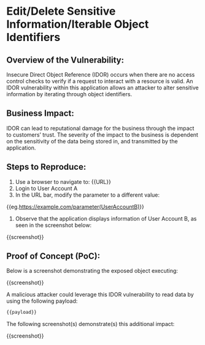 # Edit/Delete Sensitive Information/Iterable Object Identifiers

## Overview of the Vulnerability:

Insecure Direct Object Reference (IDOR) occurs when there are no access control checks to verify if a request to interact with a resource is valid. An IDOR vulnerability within this application allows an attacker to alter sensitive information by iterating through object identifiers.

## Business Impact:

IDOR can lead to reputational damage for the business through the impact to customers’ trust. The severity of the impact to the business is dependent on the sensitivity of the data being stored in, and transmitted by the application.

## Steps to Reproduce:

1. Use a browser to navigate to: {{URL}}
1. Login to User Account A
1. In the URL bar, modify the parameter to a different value:

{{eg.<https://example.com/parameter(UserAccountB)>}}

1. Observe that the application displays information of User Account B, as seen in the screenshot below:  

{{screenshot}}

## Proof of Concept (PoC):

Below is a screenshot demonstrating the exposed object executing:

{{screenshot}}

A malicious attacker could leverage this IDOR vulnerability to read data by using the following payload:  
  
``` bash
{{payload}}
```

The following screenshot(s) demonstrate(s) this additional impact:

{{screenshot}}
